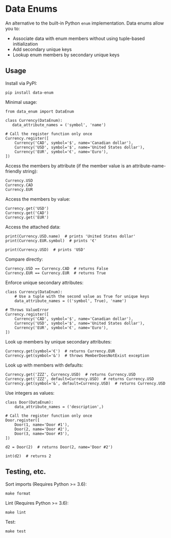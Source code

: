 # Data Enums

An alternative to the built-in Python `enum` implementation. Data enums allow you to:

- Associate data with enum members without using tuple-based initialization
- Add secondary unique keys
- Lookup enum members by secondary unique keys

## Usage

Install via PyPI:

    pip install data-enum

Minimal usage:

    from data_enum import DataEnum

    class Currency(DataEnum):
       data_attribute_names = ('symbol', 'name')

    # Call the register function only once
    Currency.register([
        Currency('CAD', symbol='$', name='Canadian dollar'),
        Currency('USD', symbol='$', name='United States dollar'),
        Currency('EUR', symbol='€', name='Euro'),
    ])

Access the members by attribute (if the member value is an attribute-name-friendly string):
  
    Currency.USD
    Currency.CAD
    Currency.EUR

Access the members by value:

    Currency.get('USD')
    Currency.get('CAD')
    Currency.get('EUR')

Access the attached data:

    print(Currency.USD.name)  # prints 'United States dollar'
    print(Currency.EUR.symbol)  # prints '€'

    print(Currency.USD)  # prints 'USD'

Compare directly:

    Currency.USD == Currency.CAD  # returns False
    Currency.EUR == Currency.EUR  # returns True

Enforce unique secondary attributes:

    class Currency(DataEnum):
        # Use a tuple with the second value as True for unique keys
        data_attribute_names = (('symbol', True), 'name')

    # Throws ValueError
    Currency.register([
        Currency('CAD', symbol='$', name='Canadian dollar'),
        Currency('USD', symbol='$', name='United States dollar'),
        Currency('EUR', symbol='€', name='Euro'),
    ])

Look up members by unique secondary attributes:

    Currency.get(symbol='€')  # returns Currency.EUR
    Currency.get(symbol='&')  # throws MemberDoesNotExist exception

Look up with members with defaults:

    Currency.get('ZZZ', Currency.USD)  # returns Currency.USD
    Currency.get('ZZZ', default=Currency.USD)  # returns Currency.USD
    Currency.get(symbol='&', default=Currency.USD)  # returns Currency.USD

Use integers as values:

    class Door(DataEnum):
        data_attribute_names = ('description',)

    # Call the register function only once
    Door.register([
        Door(1, name='Door #1'),
        Door(2, name='Door #2'),
        Door(3, name='Door #3'),
    ])

    d2 = Door(2)  # returns Door(2, name='Door #2')

    int(d2)  # returns 2

## Testing, etc.

Sort imports (Requires Python >= 3.6):

    make format

Lint (Requires Python >= 3.6):

    make lint

Test:

    make test

